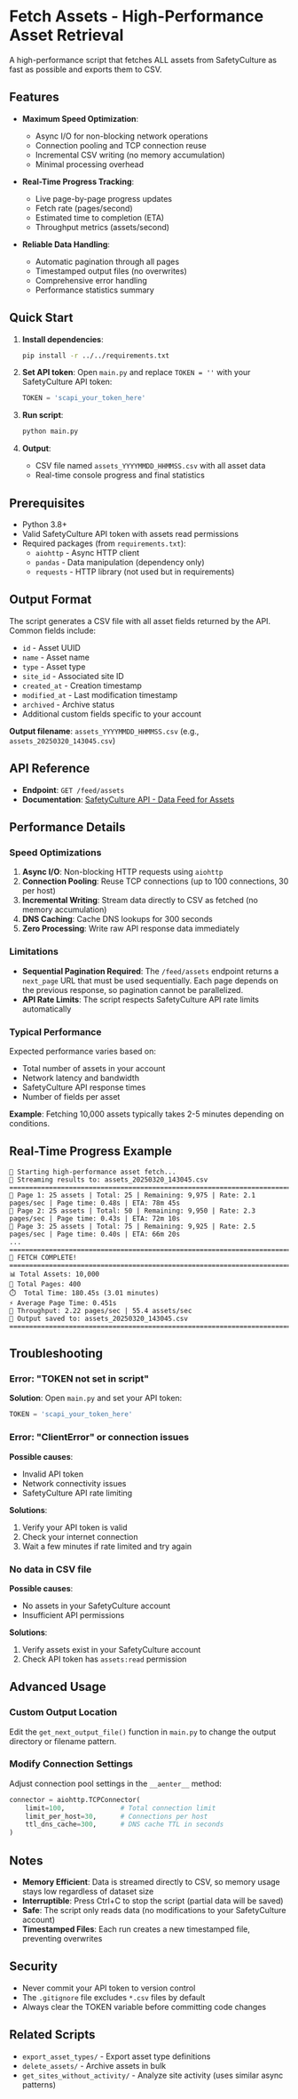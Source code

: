 # Fetch Assets - High-Performance Asset Retrieval

A high-performance script that fetches ALL assets from SafetyCulture as fast as possible and exports them to CSV.

## Features

- **Maximum Speed Optimization**:
  - Async I/O for non-blocking network operations
  - Connection pooling and TCP connection reuse
  - Incremental CSV writing (no memory accumulation)
  - Minimal processing overhead

- **Real-Time Progress Tracking**:
  - Live page-by-page progress updates
  - Fetch rate (pages/second)
  - Estimated time to completion (ETA)
  - Throughput metrics (assets/second)

- **Reliable Data Handling**:
  - Automatic pagination through all pages
  - Timestamped output files (no overwrites)
  - Comprehensive error handling
  - Performance statistics summary

## Quick Start

1. **Install dependencies**:
   ```bash
   pip install -r ../../requirements.txt
   ```

2. **Set API token**:
   Open `main.py` and replace `TOKEN = ''` with your SafetyCulture API token:
   ```python
   TOKEN = 'scapi_your_token_here'
   ```

3. **Run script**:
   ```bash
   python main.py
   ```

4. **Output**:
   - CSV file named `assets_YYYYMMDD_HHMMSS.csv` with all asset data
   - Real-time console progress and final statistics

## Prerequisites

- Python 3.8+
- Valid SafetyCulture API token with assets read permissions
- Required packages (from `requirements.txt`):
  - `aiohttp` - Async HTTP client
  - `pandas` - Data manipulation (dependency only)
  - `requests` - HTTP library (not used but in requirements)

## Output Format

The script generates a CSV file with all asset fields returned by the API. Common fields include:

- `id` - Asset UUID
- `name` - Asset name
- `type` - Asset type
- `site_id` - Associated site ID
- `created_at` - Creation timestamp
- `modified_at` - Last modification timestamp
- `archived` - Archive status
- Additional custom fields specific to your account

**Output filename**: `assets_YYYYMMDD_HHMMSS.csv` (e.g., `assets_20250320_143045.csv`)

## API Reference

- **Endpoint**: `GET /feed/assets`
- **Documentation**: [SafetyCulture API - Data Feed for Assets](https://developer.safetyculture.com/reference/thepubservice_feedassets)

## Performance Details

### Speed Optimizations

1. **Async I/O**: Non-blocking HTTP requests using `aiohttp`
2. **Connection Pooling**: Reuse TCP connections (up to 100 connections, 30 per host)
3. **Incremental Writing**: Stream data directly to CSV as fetched (no memory accumulation)
4. **DNS Caching**: Cache DNS lookups for 300 seconds
5. **Zero Processing**: Write raw API response data immediately

### Limitations

- **Sequential Pagination Required**: The `/feed/assets` endpoint returns a `next_page` URL that must be used sequentially. Each page depends on the previous response, so pagination cannot be parallelized.
- **API Rate Limits**: The script respects SafetyCulture API rate limits automatically

### Typical Performance

Expected performance varies based on:
- Total number of assets in your account
- Network latency and bandwidth
- SafetyCulture API response times
- Number of fields per asset

**Example**: Fetching 10,000 assets typically takes 2-5 minutes depending on conditions.

## Real-Time Progress Example

```
🚀 Starting high-performance asset fetch...
💾 Streaming results to: assets_20250320_143045.csv
================================================================================
📄 Page 1: 25 assets | Total: 25 | Remaining: 9,975 | Rate: 2.1 pages/sec | Page time: 0.48s | ETA: 78m 45s
📄 Page 2: 25 assets | Total: 50 | Remaining: 9,950 | Rate: 2.3 pages/sec | Page time: 0.43s | ETA: 72m 10s
📄 Page 3: 25 assets | Total: 75 | Remaining: 9,925 | Rate: 2.5 pages/sec | Page time: 0.40s | ETA: 66m 20s
...
================================================================================
🎉 FETCH COMPLETE!
================================================================================
📊 Total Assets: 10,000
📄 Total Pages: 400
⏱️  Total Time: 180.45s (3.01 minutes)
⚡ Average Page Time: 0.451s
🚀 Throughput: 2.22 pages/sec | 55.4 assets/sec
💾 Output saved to: assets_20250320_143045.csv
================================================================================
```

## Troubleshooting

### Error: "TOKEN not set in script"

**Solution**: Open `main.py` and set your API token:
```python
TOKEN = 'scapi_your_token_here'
```

### Error: "ClientError" or connection issues

**Possible causes**:
- Invalid API token
- Network connectivity issues
- SafetyCulture API rate limiting

**Solutions**:
1. Verify your API token is valid
2. Check your internet connection
3. Wait a few minutes if rate limited and try again

### No data in CSV file

**Possible causes**:
- No assets in your SafetyCulture account
- Insufficient API permissions

**Solutions**:
1. Verify assets exist in your SafetyCulture account
2. Check API token has `assets:read` permission

## Advanced Usage

### Custom Output Location

Edit the `get_next_output_file()` function in `main.py` to change the output directory or filename pattern.

### Modify Connection Settings

Adjust connection pool settings in the `__aenter__` method:
```python
connector = aiohttp.TCPConnector(
    limit=100,              # Total connection limit
    limit_per_host=30,      # Connections per host
    ttl_dns_cache=300,      # DNS cache TTL in seconds
)
```

## Notes

- **Memory Efficient**: Data is streamed directly to CSV, so memory usage stays low regardless of dataset size
- **Interruptible**: Press Ctrl+C to stop the script (partial data will be saved)
- **Safe**: The script only reads data (no modifications to your SafetyCulture account)
- **Timestamped Files**: Each run creates a new timestamped file, preventing overwrites

## Security

- Never commit your API token to version control
- The `.gitignore` file excludes `*.csv` files by default
- Always clear the TOKEN variable before committing code changes

## Related Scripts

- `export_asset_types/` - Export asset type definitions
- `delete_assets/` - Archive assets in bulk
- `get_sites_without_activity/` - Analyze site activity (uses similar async patterns)
